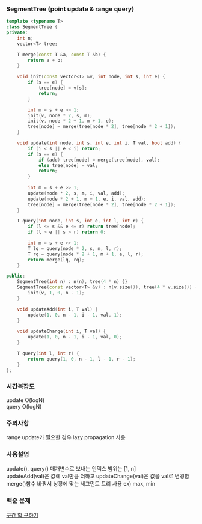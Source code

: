 ### SegmentTree (point update & range query)
```cpp
template <typename T>
class SegmentTree {
private:
    int n;
    vector<T> tree;

    T merge(const T &a, const T &b) {
        return a + b;
    }

    void init(const vector<T> &v, int node, int s, int e) {
        if (s == e) {
            tree[node] = v[s];
            return;
        }

        int m = s + e >> 1;
        init(v, node * 2, s, m);
        init(v, node * 2 + 1, m + 1, e);
        tree[node] = merge(tree[node * 2], tree[node * 2 + 1]);
    }

    void update(int node, int s, int e, int i, T val, bool add) {
        if (i < s || e < i) return;
        if (s == e) {
            if (add) tree[node] = merge(tree[node], val);
            else tree[node] = val;
            return;
        }
        
        int m = s + e >> 1;
        update(node * 2, s, m, i, val, add);
        update(node * 2 + 1, m + 1, e, i, val, add);
        tree[node] = merge(tree[node * 2], tree[node * 2 + 1]);
    }

    T query(int node, int s, int e, int l, int r) {
        if (l <= s && e <= r) return tree[node];
        if (l > e || s > r) return 0;

        int m = s + e >> 1;
        T lq = query(node * 2, s, m, l, r);
        T rq = query(node * 2 + 1, m + 1, e, l, r);
        return merge(lq, rq);
    }

public:
    SegmentTree(int n) : n(n), tree(4 * n) {}
    SegmentTree(const vector<T> &v) : n(v.size()), tree(4 * v.size()) {
        init(v, 1, 0, n - 1);
    }

    void updateAdd(int i, T val) {
        update(1, 0, n - 1, i - 1, val, 1);
    }

    void updateChange(int i, T val) {
        update(1, 0, n - 1, i - 1, val, 0);
    }

    T query(int l, int r) {
        return query(1, 0, n - 1, l - 1, r - 1);
    }
};
```
### 시간복잡도
update O(logN)   
query O(logN)

### 주의사항
range update가 필요한 경우 lazy propagation 사용

### 사용설명
update(), query() 매개변수로 보내는 인덱스 범위는 [1, n]   
updateAdd(val)은 값에 val만큼 더하고 updateChange(val)은 값을 val로 변경함   
merge()함수 바꿔서 상황에 맞는 세그먼트 트리 사용 ex) max, min

### 백준 문제
[구간 합 구하기](https://www.acmicpc.net/problem/2042)
